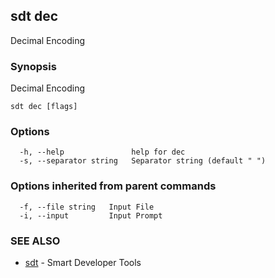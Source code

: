 ## sdt dec

Decimal Encoding

### Synopsis

Decimal Encoding

```
sdt dec [flags]
```

### Options

```
  -h, --help               help for dec
  -s, --separator string   Separator string (default " ")
```

### Options inherited from parent commands

```
  -f, --file string   Input File
  -i, --input         Input Prompt
```

### SEE ALSO

* [sdt](sdt.md)	 - Smart Developer Tools

